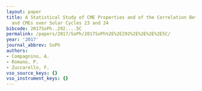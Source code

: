 ```yaml
---
layout: paper
title: A Statistical Study of CME Properties and of the Correlation Between Flares
  and CMEs over Solar Cycles 23 and 24
bibcode: 2017SoPh..292....5C
permalink: /papers/2017/SoPh/2017SoPh%2E%2E292%2E%2E%2E%2E5C/
year: '2017'
journal_abbrev: SoPh
authors:
- Compagnino, A.
- Romano, P.
- Zuccarello, F.
vso_source_keys: {}
vso_instrument_keys: {}
---
```

